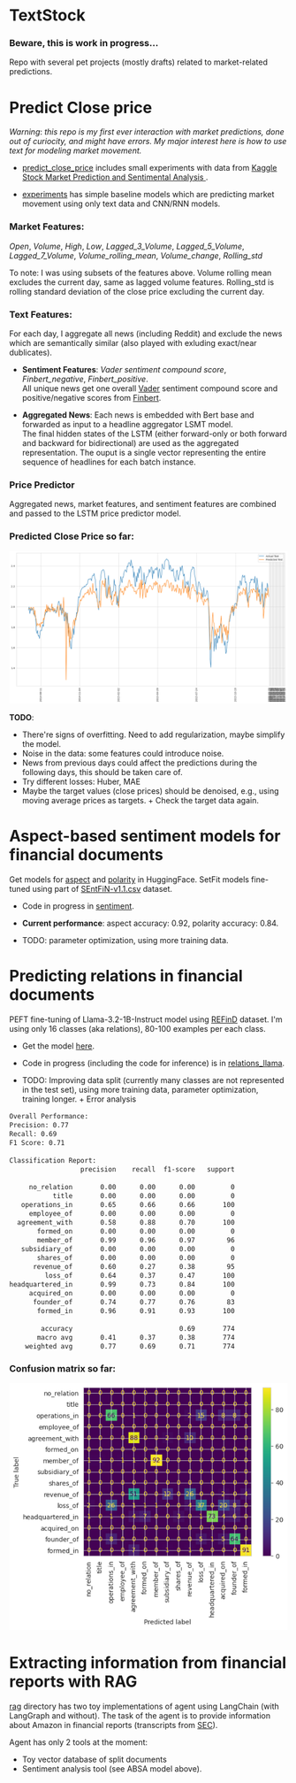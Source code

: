 # TextStock

### Beware, this is work in progress...

Repo with several pet projects (mostly drafts) related to market-related predictions.


# Predict Close price 

*Warning*: *this repo is my first ever interaction with market predictions, done out of curiocity, and might have errors. My major interest here is how to use text for modeling market movement.* 

+ [predict_close_price](./predict_close_price) includes small experiments with data from [Kaggle Stock Market Prediction and Sentimental Analysis
](https://www.kaggle.com/competitions/stock-market-prediction-and-sentimental-analysis/overview). 

+ [experiments](./experiments) has simple baseline models which are predicting market movement using only text data and CNN/RNN models.  

### Market Features:

*Open*, *Volume*, *High*, *Low*, *Lagged_3_Volume*, *Lagged_5_Volume*, *Lagged_7_Volume*, *Volume_rolling_mean*, *Volume_change*, *Rolling_std* 

To note: I was using subsets of the features above. 
Volume rolling mean excludes the current day, same as lagged volume features. Rolling_std is rolling standard deviation of the close price excluding the current day.

### Text Features: 

For each day, I aggregate all news (including Reddit) and exclude the news which are semantically similar (also played with exluding exact/near dublicates). 

+ **Sentiment Features**: *Vader sentiment compound score*, *Finbert_negative*, *Finbert_positive*.\
All unique news get one overall [Vader](https://www.nltk.org/api/nltk.sentiment.vader.html) sentiment compound score and positive/negative scores from [Finbert](https://huggingface.co/ProsusAI/finbert).

 
+ **Aggregated News**: Each news is embedded with Bert base and forwarded as input to a headline aggregator LSMT model.  
The final hidden states of the LSTM (either forward-only or both forward and backward for bidirectional) are used as the aggregated representation.
The ouput is a single vector representing the entire sequence of headlines for each batch instance.

### Price Predictor 

Aggregated news, market features, and sentiment features are combined and passed to the LSTM price predictor model. 

### Predicted Close Price so far:

![close_price](./plots/output1.png)

**TODO**: 
+ There're signs of overfitting. Need to add regularization, maybe simplify the model. 
+ Noise in the data: some features could introduce noise. 
+ News from previous days could affect the predictions during the following days, this should be taken care of. 
+ Try different losses: Huber, MAE
+ Maybe the target values (close prices) should be denoised, e.g., using moving average prices as targets. + Check the target data again. 


# Aspect-based sentiment models for financial documents
    
Get models for [aspect](https://huggingface.co/Askinkaty/setfit-finance-aspect) and [polarity](https://huggingface.co/Askinkaty/setfit-finance-polarity) in HuggingFace.
SetFit models fine-tuned using part of [SEntFiN-v1.1.csv](https://www.kaggle.com/datasets/ankurzing/aspect-based-sentiment-analysis-for-financial-news) dataset. 

+ Code in progress in [sentiment](./sentiment).

+ **Current performance**: aspect accuracy: 0.92, polarity accuracy: 0.84. 

+ TODO: parameter optimization, using more training data.


# Predicting relations in financial documents

PEFT fine-tuning of Llama-3.2-1B-Instruct model using [REFinD](https://refind-re.github.io/) dataset.  I'm using only 16
classes (aka relations), 80-100 examples per each class. 

+ Get the model [here](https://huggingface.co/Askinkaty/llama-finance-relations).

+ Code in progress (including the code for inference) is in [relations_llama](./relations_llama).

+ TODO: Improving data split (currently many classes are not represented in the test set), using more training data, parameter optimization, training longer. + Error analysis
```
Overall Performance:
Precision: 0.77
Recall: 0.69
F1 Score: 0.71

Classification Report:
                  precision    recall  f1-score   support

     no_relation       0.00      0.00      0.00         0
           title       0.00      0.00      0.00         0
   operations_in       0.65      0.66      0.66       100
     employee_of       0.00      0.00      0.00         0
  agreement_with       0.58      0.88      0.70       100
       formed_on       0.00      0.00      0.00         0
       member_of       0.99      0.96      0.97        96
   subsidiary_of       0.00      0.00      0.00         0
       shares_of       0.00      0.00      0.00         0
      revenue_of       0.60      0.27      0.38        95
         loss_of       0.64      0.37      0.47       100
headquartered_in       0.99      0.73      0.84       100
     acquired_on       0.00      0.00      0.00         0
      founder_of       0.74      0.77      0.76        83
       formed_in       0.96      0.91      0.93       100

        accuracy                           0.69       774
       macro avg       0.41      0.37      0.38       774
    weighted avg       0.77      0.69      0.71       774

```
### Confusion matrix so far:

![](./plots/confusion_llm.png)

# Extracting information from financial reports with RAG

[rag](./rag) directory has two toy implementations of agent using LangChain (with LangGraph and without). 
The task of the agent is to provide information about Amazon in financial reports (transcripts from [SEC](https://www.sec.gov/)).

Agent has only 2 tools at the moment:
+ Toy vector database of split documents
+ Sentiment analysis tool (see ABSA model above).
